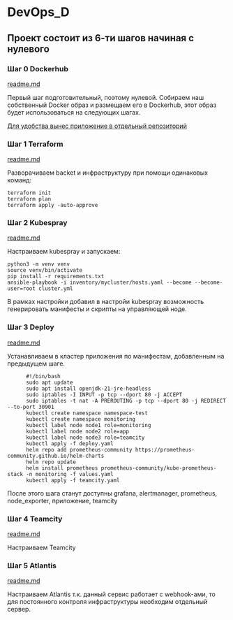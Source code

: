 # DevOps_D

## Проект состоит из 6-ти шагов начиная с нулевого

### Шаг 0 Dockerhub
[readme.md](https://github.com/IvanChet-4/DevOps_D/blob/main/APP%20/readme.md)

Первый шаг подготовительный, поэтому нулевой. Собираем наш собственный Docker образ и размещаем его в Dockerhub, этот образ будет использоваться на следующих шагах.

[Для удобства вынес приложение в отдельный репозиторий](https://github.com/IvanChet-4/APP-test)

### Шаг 1 Terraform
[readme.md](https://github.com/IvanChet-4/DevOps_D/blob/main/Terraform/readme.md)

Разворачиваем backet и инфраструктуру при помощи одинаковых команд:

```
terraform init
terraform plan
terraform apply -auto-approve
```

### Шаг 2 Kubespray
[readme.md](https://github.com/IvanChet-4/DevOps_D/blob/main/Kubespray/readme.md)

Настраиваем kubespray и запускаем:

```
python3 -m venv venv
source venv/bin/activate
pip install -r requirements.txt
ansible-playbook -i inventory/mycluster/hosts.yaml --become --become-user=root cluster.yml
```
В рамках настройки добавил в настройи kubespray возможность генерировать манифесты и скрипты на управляющей ноде.

### Шаг 3 Deploy
[readme.md](https://github.com/IvanChet-4/DevOps_D/blob/main/Deploy/readme.md)

Устанавливаем в кластер приложения по манифестам, добавленным на предыдущем шаге.

```
      #!/bin/bash
      sudo apt update
      sudo apt install openjdk-21-jre-headless
      sudo iptables -I INPUT -p tcp --dport 80 -j ACCEPT
      sudo iptables -t nat -A PREROUTING -p tcp --dport 80 -j REDIRECT --to-port 30901
      kubectl create namespace namespace-test
      kubectl create namespace monitoring
      kubectl label node node1 role=monitoring
      kubectl label node node2 role=app
      kubectl label node node3 role=teamcity
      kubectl apply -f deploy.yaml
      helm repo add prometheus-community https://prometheus-community.github.io/helm-charts
      helm repo update
      helm install prometheus prometheus-community/kube-prometheus-stack -n monitoring -f values.yaml
      kubectl apply -f teamcity.yaml
```
После этого шага станут доступны grafana, alertmanager, prometheus, node_exporter, приложение, teamcity


### Шаг 4 Teamcity
[readme.md](https://github.com/IvanChet-4/DevOps_D/blob/main/Teamcity/readme.md)

Настраиваем Teamcity

### Шаг 5 Atlantis
[readme.md](https://github.com/IvanChet-4/DevOps_D/blob/main/Atlantis/readme.md)

Настраиваем Atlantis
т.к. данный сервис работает с webhook-ами, то для постоянного контроля инфраструктуры необходим отдельный сервер. 
